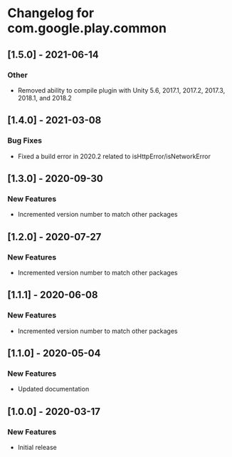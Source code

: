 # Changelog for com.google.play.common

## [1.5.0] - 2021-06-14
### Other
 - Removed ability to compile plugin with Unity 5.6, 2017.1, 2017.2, 2017.3, 2018.1, and 2018.2

## [1.4.0] - 2021-03-08
### Bug Fixes
 - Fixed a build error in 2020.2 related to isHttpError/isNetworkError

## [1.3.0] - 2020-09-30
### New Features
 - Incremented version number to match other packages

## [1.2.0] - 2020-07-27
### New Features
 - Incremented version number to match other packages

## [1.1.1] - 2020-06-08
### New Features
 - Incremented version number to match other packages

## [1.1.0] - 2020-05-04
### New Features
 - Updated documentation

## [1.0.0] - 2020-03-17
### New Features
 - Initial release

